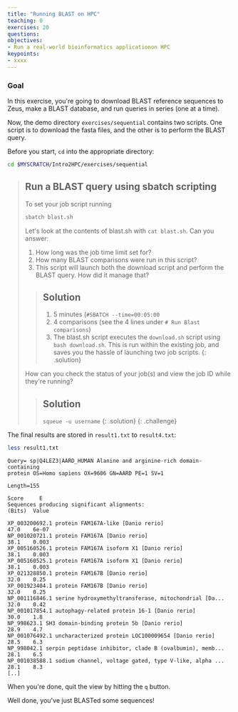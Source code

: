 ```yaml
---
title: "Running BLAST on HPC"
teaching: 0
exercises: 20
questions:
objectives:
- Run a real-world bioinformatics applicationon HPC
keypoints:
- xxxx 
---
```



### Goal

In this exercise, you're going to download BLAST reference sequences to Zeus, make a BLAST database, and run queries in series (one at a time). 

Now, the demo directory `exercises/sequential` contains two scripts. One script is to download the fasta files, and the other is to perform the BLAST query.

Before you start, `cd` into the appropriate directory:

```bash
cd $MYSCRATCH/Intro2HPC/exercises/sequential
```

> ## Run a BLAST query using sbatch scripting
> To set your job script running
> 
> ```bash
> sbatch blast.sh
> ```
> 
> Let's look at the contents of blast.sh with `cat blast.sh`. Can you answer:
>   1. How long was the job time limit set for?
>   2. How many BLAST comparisons were run in this script? 
>   3. This script will launch both the download script and perform the BLAST query. How did it manage that?
>   
> > ## Solution
> > 1. 5 minutes (`#SBATCH --time=00:05:00`
> > 2. 4 comparisons (see the 4 lines under `# Run Blast comparisons`)
> > 3. The blast.sh script executes the `download.sh` script using `bash download.sh`. This is run within the existing job, and saves you the hassle of launching two job scripts. 
> {: .solution}
>  
> How can you check the status of your job(s) and view the job ID while they're running?
> 
> > ## Solution
> > `squeue -u username`
> {: .solution}
{: .challenge}


The final results are stored in `result1.txt` to `result4.txt`:

```bash
less result1.txt
```

```output
Query= sp|Q4LEZ3|AARD_HUMAN Alanine and arginine-rich domain-containing
protein OS=Homo sapiens OX=9606 GN=AARD PE=1 SV=1

Length=155
                                                                      Score     E
Sequences producing significant alignments:                          (Bits)  Value

XP_003200692.1 protein FAM167A-like [Danio rerio]                     47.0    6e-07
NP_001020721.1 protein FAM167A [Danio rerio]                          38.1    0.003
XP_005160526.1 protein FAM167A isoform X1 [Danio rerio]               38.1    0.003
XP_005160525.1 protein FAM167A isoform X1 [Danio rerio]               38.1    0.003
XP_021328850.1 protein FAM167B [Danio rerio]                          32.0    0.25 
XP_001923404.1 protein FAM167B [Danio rerio]                          32.0    0.25 
NP_001116846.1 serine hydroxymethyltransferase, mitochondrial [Da...  32.0    0.42 
NP_001017854.1 autophagy-related protein 16-1 [Danio rerio]           30.0    1.8  
NP_998623.1 SH3 domain-binding protein 5b [Danio rerio]               28.9    4.7  
NP_001076492.1 uncharacterized protein LOC100009654 [Danio rerio]     28.5    6.3  
NP_998042.1 serpin peptidase inhibitor, clade B (ovalbumin), memb...  28.1    6.5  
NP_001038588.1 sodium channel, voltage gated, type V-like, alpha ...  28.1    8.3 
[..]
```

When you're done, quit the view by hitting the `q` button.

Well done, you've just BLASTed some sequences!

